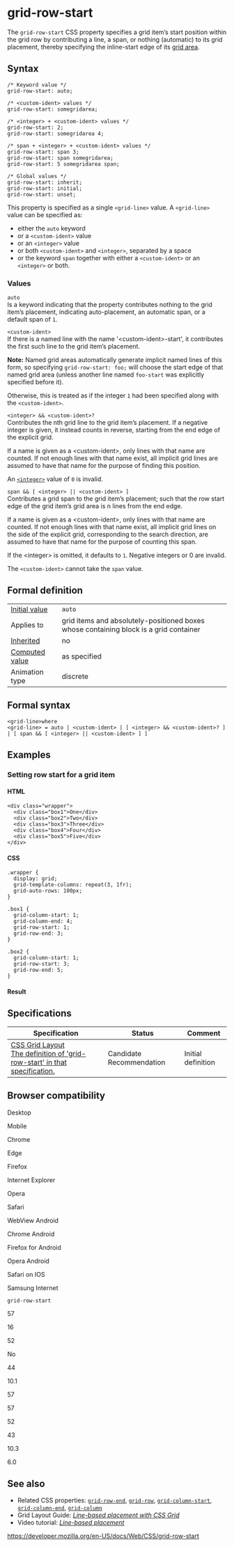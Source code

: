 # grid-row-start

The `grid-row-start` CSS property specifies a grid item’s start position within the grid row by contributing a line, a span, or nothing (automatic) to its grid placement, thereby specifying the inline-start edge of its [grid area](https://developer.mozilla.org/en-US/docs/Glossary/Grid_Areas).

## Syntax

    /* Keyword value */
    grid-row-start: auto;

    /* <custom-ident> values */
    grid-row-start: somegridarea;

    /* <integer> + <custom-ident> values */
    grid-row-start: 2;
    grid-row-start: somegridarea 4;

    /* span + <integer> + <custom-ident> values */
    grid-row-start: span 3;
    grid-row-start: span somegridarea;
    grid-row-start: 5 somegridarea span;

    /* Global values */
    grid-row-start: inherit;
    grid-row-start: initial;
    grid-row-start: unset;

This property is specified as a single `<grid-line>` value. A `<grid-line>` value can be specified as:

- either the `auto` keyword
- or a `<custom-ident>` value
- or an `<integer>` value
- or both `<custom-ident>` and `<integer>`, separated by a space
- or the keyword `span` together with either a `<custom-ident>` or an `<integer>` or both.

### Values

`auto`  
Is a keyword indicating that the property contributes nothing to the grid item’s placement, indicating auto-placement, an automatic span, or a default span of `1`.

`<custom-ident>`  
If there is a named line with the name '&lt;custom-ident&gt;-start', it contributes the first such line to the grid item’s placement.

**Note:** Named grid areas automatically generate implicit named lines of this form, so specifying `grid-row-start: foo;` will choose the start edge of that named grid area (unless another line named `foo-start` was explicitly specified before it).

Otherwise, this is treated as if the integer `1` had been specified along with the `<custom-ident>`.

`<integer> && <custom-ident>?`  
Contributes the nth grid line to the grid item’s placement. If a negative integer is given, it instead counts in reverse, starting from the end edge of the explicit grid.

If a name is given as a &lt;custom-ident&gt;, only lines with that name are counted. If not enough lines with that name exist, all implicit grid lines are assumed to have that name for the purpose of finding this position.

An [`<integer>`](integer) value of `0` is invalid.

`span && [ <integer> || <custom-ident> ]`  
Contributes a grid span to the grid item’s placement; such that the row start edge of the grid item’s grid area is n lines from the end edge.

If a name is given as a &lt;custom-ident&gt;, only lines with that name are counted. If not enough lines with that name exist, all implicit grid lines on the side of the explicit grid, corresponding to the search direction, are assumed to have that name for the purpose of counting this span.

If the &lt;integer&gt; is omitted, it defaults to `1`. Negative integers or 0 are invalid.

The `<custom-ident>` cannot take the `span` value.

## Formal definition

<table><tbody><tr class="odd"><td><a href="initial_value">Initial value</a></td><td><code>auto</code></td></tr><tr class="even"><td>Applies to</td><td>grid items and absolutely-positioned boxes whose containing block is a grid container</td></tr><tr class="odd"><td><a href="inheritance">Inherited</a></td><td>no</td></tr><tr class="even"><td><a href="computed_value">Computed value</a></td><td>as specified</td></tr><tr class="odd"><td>Animation type</td><td>discrete</td></tr></tbody></table>

## Formal syntax

    <grid-line>where
    <grid-line> = auto | <custom-ident> | [ <integer> && <custom-ident>? ] | [ span && [ <integer> || <custom-ident> ] ]

## Examples

### Setting row start for a grid item

#### HTML

    <div class="wrapper">
      <div class="box1">One</div>
      <div class="box2">Two</div>
      <div class="box3">Three</div>
      <div class="box4">Four</div>
      <div class="box5">Five</div>
    </div>

#### CSS

    .wrapper {
      display: grid;
      grid-template-columns: repeat(3, 1fr);
      grid-auto-rows: 100px;
    }

    .box1 {
      grid-column-start: 1;
      grid-column-end: 4;
      grid-row-start: 1;
      grid-row-end: 3;
    }

    .box2 {
      grid-column-start: 1;
      grid-row-start: 3;
      grid-row-end: 5;
    }

#### Result

## Specifications

<table><thead><tr class="header"><th>Specification</th><th>Status</th><th>Comment</th></tr></thead><tbody><tr class="odd"><td><a href="https://drafts.csswg.org/css-grid/#propdef-grid-row-start">CSS Grid Layout<br />
<span class="small">The definition of 'grid-row-start' in that specification.</span></a></td><td><span class="spec-cr">Candidate Recommendation</span></td><td>Initial definition</td></tr></tbody></table>

## Browser compatibility

Desktop

Mobile

Chrome

Edge

Firefox

Internet Explorer

Opera

Safari

WebView Android

Chrome Android

Firefox for Android

Opera Android

Safari on IOS

Samsung Internet

`grid-row-start`

57

16

52

No

44

10.1

57

57

52

43

10.3

6.0

## See also

- Related CSS properties: [`grid-row-end`](grid-row-end), [`grid-row`](grid-row), [`grid-column-start`](grid-column-start), [`grid-column-end`](grid-column-end), [`grid-column`](grid-column)
- Grid Layout Guide: _[Line-based placement with CSS Grid](css_grid_layout/line-based_placement_with_css_grid)_
- Video tutorial: _[Line-based placement](https://gridbyexample.com/video/series-line-based-placement/)_

<a href="https://developer.mozilla.org/en-US/docs/Web/CSS/grid-row-start" class="_attribution-link">https://developer.mozilla.org/en-US/docs/Web/CSS/grid-row-start</a>

